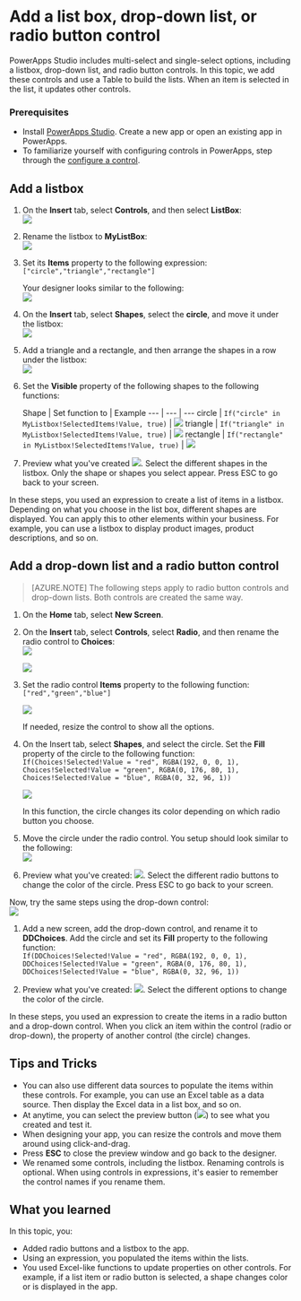 <properties
	pageTitle="Add a listbox, drop-down list, and radio button controls in PowerApps Studio | Microsoft Azure"
	description=""
	services=""
	suite="powerapps"
	documentationCenter=""
	authors="MandiOhlinger"
	manager="dwrede"
	editor=""/>

<tags
   ms.service="powerapps"
   ms.devlang="na"
   ms.topic="article"
   ms.tgt_pltfrm="na"
   ms.workload="na"
   ms.date="10/28/2015"
   ms.author="mandia"/>


# Add a list box, drop-down list, or radio button control

PowerApps Studio includes multi-select and single-select options, including a listbox, drop-down list, and radio button controls. In this topic, we add these controls and use a Table to build the lists. When an item is selected in the list, it updates other controls.

### Prerequisites

- Install [PowerApps Studio](http://aka.ms/powerappsinstall). Create a new app or open an existing app in PowerApps.
- To familiarize yourself with configuring controls in PowerApps, step through the [configure a control](get-started-test-drive.md#configure-a-control).


## Add a listbox

1. On the **Insert** tab, select **Controls**, and then select **ListBox**:  
![][2]  
2. Rename the listbox to **MyListBox**:  
![][3]  
3. Set its **Items** property to the following expression:  
```["circle","triangle","rectangle"]```  <br/>

	Your designer looks similar to the following:  
	![][4]  
4. On the **Insert** tab, select **Shapes**, select the **circle**, and move it under the listbox:  
![][5]  

5. Add a triangle and a rectangle, and then arrange the shapes in a row under the listbox:  
![][6]  

6. Set the **Visible** property of the following shapes to the following functions:  

	Shape | Set function to | Example
--- | --- | ---
circle | ```If("circle" in MyListbox!SelectedItems!Value, true)``` | ![][7]
triangle | ```If("triangle" in MyListbox!SelectedItems!Value, true)``` | ![][8]
rectangle | ```If("rectangle" in MyListbox!SelectedItems!Value, true)``` | ![][9]

7. Preview what you've created ![][1]. Select the different shapes in the listbox. Only the shape or shapes you select appear. Press ESC to go back to your screen.

In these steps, you used an expression to create a list of items in a listbox. Depending on what you choose in the list box, different shapes are displayed. You can apply this to other elements within your business. For example, you can use a listbox to display product images, product descriptions, and so on.


## Add a drop-down list and a radio button control

> [AZURE.NOTE] The following steps apply to radio button controls and drop-down lists. Both controls are created the same way.

1. On the **Home** tab, select **New Screen**.
2. On the **Insert** tab, select **Controls**, select **Radio**, and then rename the radio control to **Choices**:  
![][10]  

	![][11]  

3. Set the radio control **Items** property to the following function:  
```["red","green","blue"]```  <br/>

	![][12]  

	If needed, resize the control to show all the options.

4. On the Insert tab, select **Shapes**, and select the circle. Set the **Fill** property of the circle to the following function:  
```If(Choices!Selected!Value = "red", RGBA(192, 0, 0, 1), Choices!Selected!Value = "green", RGBA(0, 176, 80, 1), Choices!Selected!Value = "blue", RGBA(0, 32, 96, 1))```  

	![][13]  

	In this function, the circle changes its color depending on which radio button you choose.

5. Move the circle under the radio control. You setup should look similar to the following:  
![][14]  
6. Preview what you've created: ![][1]. Select the different radio buttons to change the color of the circle. Press ESC to go back to your screen.

Now, try the same steps using the drop-down control:  
	![][15]  

1. Add a new screen, add the drop-down control, and rename it to **DDChoices**. Add the circle and set its **Fill** property to the following function:  
```If(DDChoices!Selected!Value = "red", RGBA(192, 0, 0, 1), DDChoices!Selected!Value = "green", RGBA(0, 176, 80, 1), DDChoices!Selected!Value = "blue", RGBA(0, 32, 96, 1))```

2. Preview what you've created: ![][1]. Select the different options to change the color of the circle.

In these steps, you used an expression to create the items in a radio button and  a drop-down control. When you click an item within the control (radio or drop-down), the property of another control (the circle) changes.


## Tips and Tricks
- You can also use different data sources to populate the items within these controls. For example, you can use an Excel table as a data source. Then display the Excel data in a list box, and so on.
- At anytime, you can select the preview button (![][1]) to see what you created and test it.
- When designing your app, you can resize the controls and move them around using click-and-drag.
- Press **ESC** to close the preview window and go back to the designer.
- We renamed some controls, including the listbox. Renaming controls is optional. When using controls in expressions, it's easier to remember the control names if you rename them.


## What you learned

In this topic, you:

- Added radio buttons and a listbox to the app.
- Using an expression, you populated the items within the lists.
- You used Excel-like functions to update properties on other controls. For example, if a list item or radio button is selected, a shape changes color or is displayed in the app.


[1]: ./media/add-list-box-drop-down-list-radio-button/preview.png
[2]: ./media/add-list-box-drop-down-list-radio-button/listbox.png
[3]: ./media/add-list-box-drop-down-list-radio-button/renamelistbox.png
[4]: ./media/add-list-box-drop-down-list-radio-button/itemslistbox.png
[5]: ./media/add-list-box-drop-down-list-radio-button/circle.png
[6]: ./media/add-list-box-drop-down-list-radio-button/allshapes.png
[7]: ./media/add-list-box-drop-down-list-radio-button/visiblecircle.png
[8]: ./media/add-list-box-drop-down-list-radio-button/visibletriangle.png
[9]: ./media/add-list-box-drop-down-list-radio-button/visiblerectangle.png
[10]: ./media/add-list-box-drop-down-list-radio-button/radiobutton.png
[11]: ./media/add-list-box-drop-down-list-radio-button/renameradio.png
[12]: ./media/add-list-box-drop-down-list-radio-button/itemsradio.png
[13]: ./media/add-list-box-drop-down-list-radio-button/fillradio.png
[14]: ./media/add-list-box-drop-down-list-radio-button/radiocircle.png
[15]: ./media/add-list-box-drop-down-list-radio-button/dropdown.png
